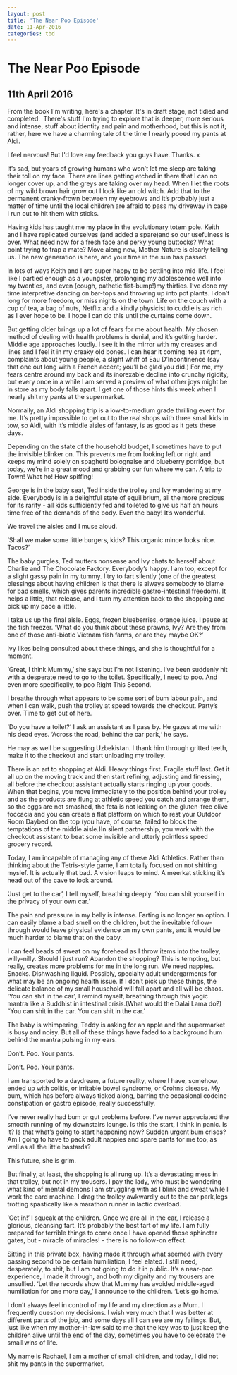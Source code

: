 ```yaml
---
layout: post
title: 'The Near Poo Episode'
date: 11-Apr-2016
categories: tbd
---
```


# The Near Poo Episode

## 11th April 2016

From the book I'm writing,   here's a chapter. It's in draft stage, not tidied and completed.  There's stuff I'm trying to explore that is deeper, more serious and intense, stuff about identity and pain and motherhood, but this is not it; rather, here we have a charming tale of the time I nearly pooed my pants at Aldi.

I feel nervous! But I'd love any feedback you guys have. Thanks. x

 

It’s sad, but years of growing humans who won’t let me sleep are taking their toll on my face. There are lines getting etched in there that I can no longer cover up, and the greys are taking over my head. When I let the roots of my wild brown hair grow out I look like an old witch. Add that to the permanent cranky-frown between my eyebrows and it’s probably just a matter of time until the local children are afraid to pass my driveway in case I run out to hit them with sticks.

Having kids has taught me my place in the evolutionary totem pole. Keith and I have replicated ourselves (and added a spare)and so our usefulness is over. What need now for a fresh face and perky young buttocks? What point trying to trap a mate? Move along now, Mother Nature is clearly telling us. The new generation is here, and your time in the sun has passed.

In lots of ways Keith and I are super happy to be settling into mid-life. I feel like I partied enough as a youngster, prolonging my adolescence well into my twenties, and even (cough, pathetic fist-bump!)my thirties. I’ve done my time interpretive dancing on bar-tops and throwing up into pot plants. I don’t long for more freedom, or miss nights on the town. Life on the couch with a cup of tea, a bag of nuts, Netflix and a kindly physicist to cuddle is as rich as I ever hope to be. I hope I can do this until the curtains come down.

But getting older brings up a lot of fears for me about health. My chosen method of dealing with health problems is denial, and it’s getting harder. Middle age approaches loudly. I see it in the mirror with my creases and lines and I feel it in my creaky old bones. I can hear it coming: tea at 4pm, complaints about young people, a slight whiff of Eau D’Incontinence (say that one out long with a French accent; you’ll be glad you did.) For me, my fears centre around my back and its inorexable decline into crunchy rigidity, but every once in a while I am served a preview of what other joys might be in store as my body falls apart. I get one of those hints this week when I nearly shit my pants at the supermarket.

Normally, an Aldi shopping trip is a low-to-medium grade thrilling event for me. It’s pretty impossible to get out to the real shops with three small kids in tow, so Aldi, with it’s middle aisles of fantasy, is as good as it gets these days.

Depending on the state of the household budget, I sometimes have to put the invisible blinker on. This prevents me from looking left or right and keeps my mind solely on spaghetti bolognaise and blueberry porridge, but today, we’re in a great mood and grabbing our fun where we can. A trip to Town! What ho! How spiffing!

George is in the baby seat, Ted inside the trolley and Ivy wandering at my side. Everybody is in a delightful state of equilibrium, all the more precious for its rarity - all kids sufficiently fed and toileted to give us half an hours time free of the demands of the body. Even the baby! It’s wonderful.

We travel the aisles and I muse aloud.

‘Shall we make some little burgers, kids? This organic mince looks nice. Tacos?’

The baby gurgles, Ted mutters nonsense and Ivy chats to herself about Charlie and The Chocolate Factory. Everybody’s happy. I am too, except for a slight gassy pain in my tummy. I try to fart silently (one of the greatest blessings about having children is that there is always somebody to blame for bad smells, which gives parents incredible gastro-intestinal freedom). It helps a little, that release, and I turn my attention back to the shopping and pick up my pace a little.

I take us up the final aisle. Eggs, frozen blueberries, orange juice. I pause at the fish freezer. ‘What do you think about these prawns, Ivy? Are they from one of those anti-biotic Vietnam fish farms, or are they maybe OK?’

Ivy likes being consulted about these things, and she is thoughtful for a moment.

‘Great, I think Mummy,’ she says but I’m not listening. I’ve been suddenly hit with a desperate need to go to the toilet. Specifically, I need to poo. And even more specifically, to poo Right This Second.

I breathe through what appears to be some sort of bum labour pain, and when I can walk, push the trolley at speed towards the checkout. Party’s over. Time to get out of here.

‘Do you have a toilet?’ I ask an assistant as I pass by. He gazes at me with his dead eyes. ‘Across the road, behind the car park,‘ he says.

He may as well be suggesting Uzbekistan. I thank him through gritted teeth, make it to the checkout and start unloading my trolley.

There is an art to shopping at Aldi. Heavy things first. Fragile stuff last. Get it all up on the moving track and then start refining, adjusting and finessing, all before the checkout assistant actually starts ringing up your goods. When that begins, you move immediately to the position behind your trolley and as the products are flung at athletic speed you catch and arrange them, so the eggs are not smashed, the feta is not leaking on the gluten-free olive foccacia and you can create a flat platform on which to rest your Outdoor Room Daybed on the top (you have, of course, failed to block the temptations of the middle aisle.)In silent partnership, you work with the checkout assistant to beat some invisible and utterly pointless speed grocery record.

Today, I am incapable of managing any of these Aldi Athletics. Rather than thinking about the Tetris-style game, I am totally focused on not shitting myslef. It is actually that bad. A vision leaps to mind. A meerkat sticking it’s head out of the cave to look around.

‘Just get to the car’, I tell myself, breathing deeply. ‘You can shit yourself in the privacy of your own car.’

The pain and pressure in my belly is intense. Farting is no longer an option. I can easily blame a bad smell on the children, but the inevitable follow-through would leave physical evidence on my own pants, and it would be much harder to blame that on the baby.

I can feel beads of sweat on my forehead as I throw items into the trolley, willy-nilly. Should I just run? Abandon the shopping? This is tempting, but really, creates more problems for me in the long run. We need nappies. Snacks. Dishwashing liquid. Possibly, specialty adult undergarments for what may be an ongoing health issue. If I don’t pick up these things, the delicate balance of my small household will fall apart and all will be chaos. ‘You can shit in the car’, I remind myself, breathing through this yogic mantra like a Buddhist in intestinal crisis.(What would the Dalai Lama do?) “You can shit in the car. You can shit in the car.’

The baby is whimpering, Teddy is asking for an apple and the supermarket is busy and noisy. But all of these things have faded to a background hum behind the mantra pulsing in my ears.

Don’t. Poo. Your pants.

Don’t. Poo. Your pants.

I am transported to a daydream, a future reality, where I have, somehow, ended up with colitis, or irritable bowel syndrome, or Crohns disease. My bum, which has before always ticked along, barring the occasional codeine-constipation or gastro episode, really successfully.

I’ve never really had bum or gut problems before. I’ve never appreciated the smooth running of my downstairs lounge. Is this the start, I think in panic. Is it? Is that what’s going to start happening now? Sudden urgent bum crises? Am I going to have to pack adult nappies and spare pants for me too, as well as all the little bastards?

This future, she is grim.

But finally, at least, the shopping is all rung up. It’s a devastating mess in that trolley, but not in my trousers. I pay the lady, who must be wondering what kind of mental demons I am struggling with as I blink and sweat while I work the card machine. I drag the trolley awkwardly out to the car park,legs trotting spastically like a marathon runner in lactic overload.

‘Get in!’ I squeak at the children. Once we are all in the car, I release a glorious, cleansing fart. It’s probably the best fart of my life. I am fully prepared for terrible things to come once I have opened those sphincter gates, but - miracle of miracles! - there is no follow-on effect.

Sitting in this private box, having made it through what seemed with every passing second to be certain humiliation, I feel elated. I still need, desperately, to shit, but I am not going to do it in public. It’s a near-poo experience, I made it through, and both my dignity and my trousers are unsullied. ‘Let the records show that Mummy has avoided middle-aged humiliation for one more day,’ I announce to the children. ‘Let’s go home.’

I don’t always feel in control of my life and my direction as a Mum. I frequently question my decisions. I wish very much that I was better at different parts of the job, and some days all I can see are my failings. But, just like when my mother-in-law said to me that the key was to just keep the children alive until the end of the day, sometimes you have to celebrate the small wins of life.

My name is Rachael, I am a mother of small children, and today, I did not shit my pants in the supermarket.

 
